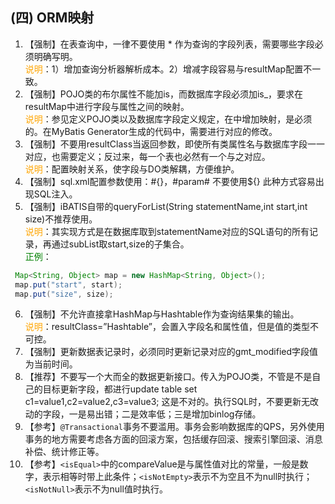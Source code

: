 ## (四) ORM映射
1. 【强制】在表查询中，一律不要使用 * 作为查询的字段列表，需要哪些字段必须明确写明。 
<br><span style="color:orange">说明</span>：1）增加查询分析器解析成本。2）增减字段容易与resultMap配置不一致。 
2. 【强制】POJO类的布尔属性不能加is，而数据库字段必须加is_，要求在resultMap中进行字段与属性之间的映射。 
<br><span style="color:orange">说明</span>：参见定义POJO类以及数据库字段定义规定，在<resultMap>中增加映射，是必须的。在MyBatis Generator生成的代码中，需要进行对应的修改。
3. 【强制】不要用resultClass当返回参数，即使所有类属性名与数据库字段一一对应，也需要定义；反过来，每一个表也必然有一个与之对应。 
<br><span style="color:orange">说明</span>：配置映射关系，使字段与DO类解耦，方便维护。 
4. 【强制】sql.xml配置参数使用：#{}，#param# 不要使用${} 此种方式容易出现SQL注入。 
5. 【强制】iBATIS自带的queryForList(String statementName,int start,int size)不推荐使用。
  <br><span style="color:orange">说明</span>：其实现方式是在数据库取到statementName对应的SQL语句的所有记录，再通过subList取start,size的子集合。 
  <br><span style="color:green">正例</span>：
  ```java
   Map<String, Object> map = new HashMap<String, Object>();    
   map.put("start", start);    
   map.put("size", size);
  ```

6. 【强制】不允许直接拿HashMap与Hashtable作为查询结果集的输出。 
<br><span style="color:orange">说明</span>：resultClass=”Hashtable”，会置入字段名和属性值，但是值的类型不可控。
7. 【强制】更新数据表记录时，必须同时更新记录对应的gmt_modified字段值为当前时间。
8. 【推荐】不要写一个大而全的数据更新接口。传入为POJO类，不管是不是自己的目标更新字段，都进行update table set c1=value1,c2=value2,c3=value3; 这是不对的。执行SQL时，不要更新无改动的字段，一是易出错；二是效率低；三是增加binlog存储。 
9. 【参考】`@Transactional`事务不要滥用。事务会影响数据库的QPS，另外使用事务的地方需要考虑各方面的回滚方案，包括缓存回滚、搜索引擎回滚、消息补偿、统计修正等。 
10. 【参考】`<isEqual>`中的compareValue是与属性值对比的常量，一般是数字，表示相等时带上此条件；`<isNotEmpty>`表示不为空且不为null时执行；`<isNotNull>`表示不为null值时执行。  